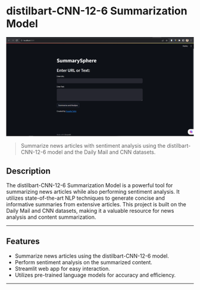 # distilbart-CNN-12-6 Summarization Model

![Project Image](image.png)

> Summarize news articles with sentiment analysis using the distilbart-CNN-12-6 model and the Daily Mail and CNN datasets.



## Description

The distilbart-CNN-12-6 Summarization Model is a powerful tool for summarizing news articles while also performing sentiment analysis. It utilizes state-of-the-art NLP techniques to generate concise and informative summaries from extensive articles. This project is built on the Daily Mail and CNN datasets, making it a valuable resource for news analysis and content summarization.



---

## Features

- Summarize news articles using the distilbart-CNN-12-6 model.
- Perform sentiment analysis on the summarized content.
- Streamlit web app for easy interaction.
- Utilizes pre-trained language models for accuracy and efficiency.

---





